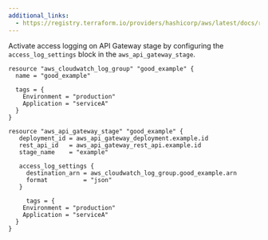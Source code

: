 ```yaml
---
additional_links:
  - https://registry.terraform.io/providers/hashicorp/aws/latest/docs/resources/apigatewayv2_stage#access_log_settings
---
```


Activate access logging on API Gateway stage by configuring the `access_log_settings` block in the `aws_api_gateway_stage`.

```hcl
resource "aws_cloudwatch_log_group" "good_example" {
  name = "good_example"

  tags = {
    Environment = "production"
    Application = "serviceA"
  }
}

resource "aws_api_gateway_stage" "good_example" {
   deployment_id = aws_api_gateway_deployment.example.id
   rest_api_id   = aws_api_gateway_rest_api.example.id
   stage_name    = "example"
 
   access_log_settings {
     destination_arn = aws_cloudwatch_log_group.good_example.arn
     format          = "json"
   }

     tags = {
    Environment = "production"
    Application = "serviceA"
  }
}
```